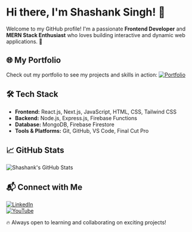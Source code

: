 # Hi there, I'm Shashank Singh! 👋

Welcome to my GitHub profile! I'm a passionate **Frontend Developer** and **MERN Stack Enthusiast** who loves building interactive and dynamic web applications. 🚀

## 🌐 My Portfolio
Check out my portfolio to see my projects and skills in action:
[![Portfolio](https://img.shields.io/badge/Portfolio-View%20Here-blue?style=for-the-badge)](https://savitaar0912.github.io/portfolio/)

## 🛠️ Tech Stack
- **Frontend:** React.js, Next.js, JavaScript, HTML, CSS, Tailwind CSS
- **Backend:** Node.js, Express.js, Firebase Functions
- **Database:** MongoDB, Firebase Firestore
- **Tools & Platforms:** Git, GitHub, VS Code, Final Cut Pro

## 📈 GitHub Stats
![Shashank's GitHub Stats](https://github-readme-stats.vercel.app/api?username=savitaar0912&show_icons=true&theme=radical)

## 📬 Connect with Me
[![LinkedIn](https://img.shields.io/badge/LinkedIn-Connect-blue?style=for-the-badge&logo=linkedin)](https://www.linkedin.com/in/shashank-singh-0912/)  
[![YouTube](https://img.shields.io/badge/YouTube-Code%20with%20Savitaar-red?style=for-the-badge&logo=youtube)](https://www.youtube.com/@CodeWithSavitaar)

🔥 Always open to learning and collaborating on exciting projects!
